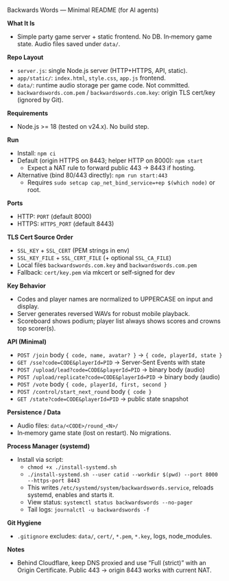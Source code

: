 Backwards Words — Minimal README (for AI agents)

**What It Is**
- Simple party game server + static frontend. No DB. In‑memory game state. Audio files saved under `data/`.

**Repo Layout**
- `server.js`: single Node.js server (HTTP+HTTPS, API, static).
- `app/static/`: `index.html`, `style.css`, `app.js` frontend.
- `data/`: runtime audio storage per game code. Not committed.
- `backwardswords.com.pem` / `backwardswords.com.key`: origin TLS cert/key (ignored by Git).

**Requirements**
- Node.js >= 18 (tested on v24.x). No build step.

**Run**
- Install: `npm ci`
- Default (origin HTTPS on 8443; helper HTTP on 8000): `npm start`
  - Expect a NAT rule to forward public 443 → 8443 if hosting.
- Alternative (bind 80/443 directly): `npm run start:443`
  - Requires `sudo setcap cap_net_bind_service=+ep $(which node)` or root.

**Ports**
- HTTP: `PORT` (default 8000)
- HTTPS: `HTTPS_PORT` (default 8443)

**TLS Cert Source Order**
- `SSL_KEY` + `SSL_CERT` (PEM strings in env)
- `SSL_KEY_FILE` + `SSL_CERT_FILE` (+ optional `SSL_CA_FILE`)
- Local files `backwardswords.com.key` and `backwardswords.com.pem`
- Fallback: `cert/key.pem` via mkcert or self‑signed for dev

**Key Behavior**
- Codes and player names are normalized to UPPERCASE on input and display.
- Server generates reversed WAVs for robust mobile playback.
- Scoreboard shows podium; player list always shows scores and crowns top scorer(s).

**API (Minimal)**
- `POST /join` body `{ code, name, avatar? }` → `{ code, playerId, state }`
- `GET /sse?code=CODE&playerId=PID` → Server‑Sent Events with state
- `POST /upload/lead?code=CODE&playerId=PID` → binary body (audio)
- `POST /upload/replicate?code=CODE&playerId=PID` → binary body (audio)
- `POST /vote` body `{ code, playerId, first, second }`
- `POST /control/start_next_round` body `{ code }`
- `GET /state?code=CODE&playerId=PID` → public state snapshot

**Persistence / Data**
- Audio files: `data/<CODE>/round_<N>/`
- In‑memory game state (lost on restart). No migrations.

**Process Manager (systemd)**
- Install via script:
  - `chmod +x ./install-systemd.sh`
  - `./install-systemd.sh --user catid --workdir $(pwd) --port 8000 --https-port 8443`
  - This writes `/etc/systemd/system/backwardswords.service`, reloads systemd, enables and starts it.
  - View status: `systemctl status backwardswords --no-pager`
  - Tail logs: `journalctl -u backwardswords -f`

**Git Hygiene**
- `.gitignore` excludes: `data/`, `cert/`, `*.pem`, `*.key`, logs, node_modules.

**Notes**
- Behind Cloudflare, keep DNS proxied and use “Full (strict)” with an Origin Certificate. Public 443 → origin 8443 works with current NAT.
